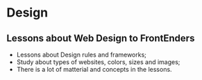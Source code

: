 # Design
## Lessons about Web Design to FrontEnders
* Lessons about Design rules and frameworks;
* Study about types of websites, colors, sizes and images;
* There is a lot of matterial and concepts in the lessons.